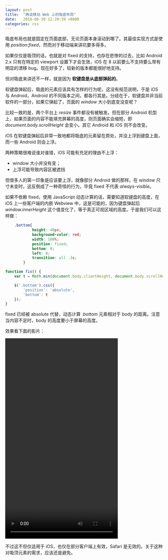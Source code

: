 ```yaml
---
layout: post
title:  "再谈移动 Web 上的吸底布局"
date:   2016-06-30 12:20:39 +0800
categories: css
---
```


吸底布局也就是固定在页面底部，无论页面本身滚动到哪了。其最佳实现方式是使用 *position:fixed*，然而对于移动端来讲坑要多得多。

如果仅仅是吸顶的话，也就是对 fixed 的支持，也存在悲惨的过去，比如 Android 2.x 只有在特定的 viewport 设置下才会生效，iOS 在 8 以前要么不支持要么带有明显的漂移 bug。现在好多了，较新的版本都能很好地支持。

<!-- more -->

但对吸底来讲还不一样，就是因为 **软键盘是从底部弹起的**。

软键盘弹起后，吸底的元素应该具有怎样的行为呢，这没有规范说明，于是 iOS 与 Android，Android 的不同版本之间，都各行其是。分歧在于，软键盘并非当前软件的一部分，如果它弹起了，页面的 *window* 大小到底变没变呢？

比较一致的是，两个平台上 *resize* 事件都没有被触发。但在部分 Android 机型上，如果页面的内容不能填充屏幕的高度，则页面确实会缩短，即 *document.body.scrollHeight* 会变小。其它 Android 和 iOS 则不会改变。

iOS 在软键盘弹起后非常一致地都将吸底的元素留在原处，并没上浮到键盘上面，而一些 Android 则会上浮。

两种策略很难说谁对谁错，iOS 可能有充足的理由不上浮：
 - window 大小并没有变；
 - 上浮可能导致内容区被遮挡

但很多人的第一印象是应该要上浮，就像部分 Android 做的那样。在 window 尺寸未变时，这反倒成了一种奇怪的行为，毕竟 fixed 不代表 *always-visible*。

如果不依赖 fixed，使用 JavaScript 动态计算的话，需要知道软键盘的高度，在 iOS 上一些客户端的内嵌 Webview 中，这是可能的，因为键盘弹起后 *window.innerHeight* 这个值变化了，等于真正可视区域的高度。于是我们可以这样做：

```css
    .bottom{
            height: 40px;
            background-color: red;
            width: 100%;
            position: fixed;
            bottom: 0;
            left: 0;
            transition: all .3s;
        }
```

```js
function fix() {
    var t = Math.min(document.body.clientHeight, document.body.scrollHeight) - document.body.scrollTop - window.innerHeight;

    $('.bottom').css({
        'position': 'absolute',
        'bottom': t
    });
}
```

fixed 已经被 absolute 代替，动态计算 *.bottom* 元素相对于 body 的距离。注意当内容不足时，body 的高度要小于屏幕的高度。

效果看下面的影片：

<video src="/images/fixed/fixed.mp4" controls="controls" preload="preload" width="360" height="640"></video>

不过这不但仅适用于 iOS，也仅在部分客户端上有效，Safari 是无效的。关于这种对吸顶元素的需求，应该还是避免。